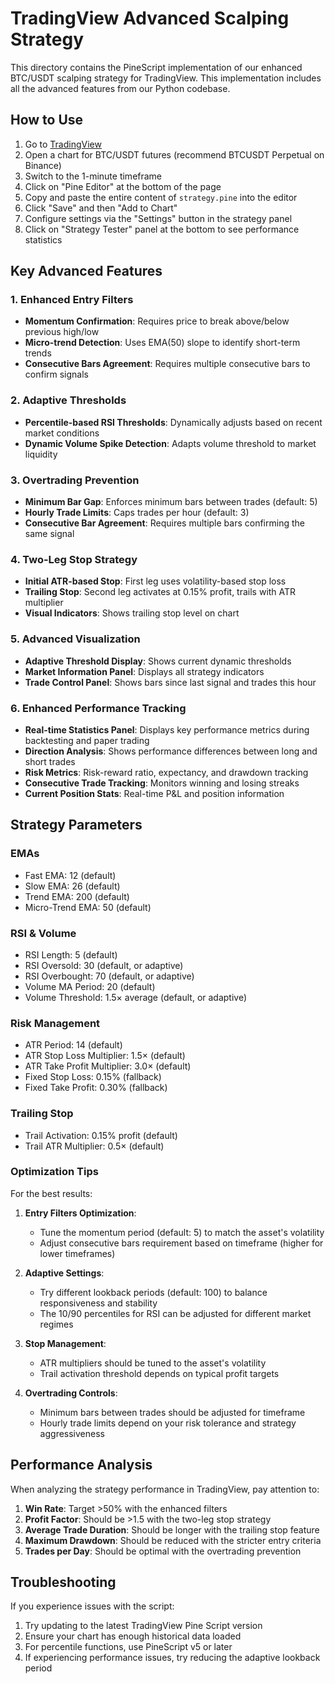 # TradingView Advanced Scalping Strategy

This directory contains the PineScript implementation of our enhanced BTC/USDT scalping strategy for TradingView. This implementation includes all the advanced features from our Python codebase.

## How to Use

1. Go to [TradingView](https://www.tradingview.com/)
2. Open a chart for BTC/USDT futures (recommend BTCUSDT Perpetual on Binance)
3. Switch to the 1-minute timeframe
4. Click on "Pine Editor" at the bottom of the page
5. Copy and paste the entire content of `strategy.pine` into the editor
6. Click "Save" and then "Add to Chart"
7. Configure settings via the "Settings" button in the strategy panel
8. Click on "Strategy Tester" panel at the bottom to see performance statistics

## Key Advanced Features

### 1. Enhanced Entry Filters
- **Momentum Confirmation**: Requires price to break above/below previous high/low
- **Micro-trend Detection**: Uses EMA(50) slope to identify short-term trends
- **Consecutive Bars Agreement**: Requires multiple consecutive bars to confirm signals

### 2. Adaptive Thresholds
- **Percentile-based RSI Thresholds**: Dynamically adjusts based on recent market conditions
- **Dynamic Volume Spike Detection**: Adapts volume threshold to market liquidity

### 3. Overtrading Prevention
- **Minimum Bar Gap**: Enforces minimum bars between trades (default: 5)
- **Hourly Trade Limits**: Caps trades per hour (default: 3)
- **Consecutive Bar Agreement**: Requires multiple bars confirming the same signal

### 4. Two-Leg Stop Strategy
- **Initial ATR-based Stop**: First leg uses volatility-based stop loss
- **Trailing Stop**: Second leg activates at 0.15% profit, trails with ATR multiplier
- **Visual Indicators**: Shows trailing stop level on chart

### 5. Advanced Visualization
- **Adaptive Threshold Display**: Shows current dynamic thresholds
- **Market Information Panel**: Displays all strategy indicators
- **Trade Control Panel**: Shows bars since last signal and trades this hour

### 6. Enhanced Performance Tracking
- **Real-time Statistics Panel**: Displays key performance metrics during backtesting and paper trading
- **Direction Analysis**: Shows performance differences between long and short trades
- **Risk Metrics**: Risk-reward ratio, expectancy, and drawdown tracking
- **Consecutive Trade Tracking**: Monitors winning and losing streaks
- **Current Position Stats**: Real-time P&L and position information

## Strategy Parameters

### EMAs
- Fast EMA: 12 (default)
- Slow EMA: 26 (default)
- Trend EMA: 200 (default)
- Micro-Trend EMA: 50 (default)

### RSI & Volume
- RSI Length: 5 (default)
- RSI Oversold: 30 (default, or adaptive)
- RSI Overbought: 70 (default, or adaptive)
- Volume MA Period: 20 (default)
- Volume Threshold: 1.5× average (default, or adaptive)

### Risk Management
- ATR Period: 14 (default)
- ATR Stop Loss Multiplier: 1.5× (default)
- ATR Take Profit Multiplier: 3.0× (default)
- Fixed Stop Loss: 0.15% (fallback)
- Fixed Take Profit: 0.30% (fallback)

### Trailing Stop
- Trail Activation: 0.15% profit (default)
- Trail ATR Multiplier: 0.5× (default)

### Optimization Tips

For the best results:

1. **Entry Filters Optimization**:
   - Tune the momentum period (default: 5) to match the asset's volatility
   - Adjust consecutive bars requirement based on timeframe (higher for lower timeframes)

2. **Adaptive Settings**:
   - Try different lookback periods (default: 100) to balance responsiveness and stability
   - The 10/90 percentiles for RSI can be adjusted for different market regimes

3. **Stop Management**:
   - ATR multipliers should be tuned to the asset's volatility
   - Trail activation threshold depends on typical profit targets

4. **Overtrading Controls**:
   - Minimum bars between trades should be adjusted for timeframe
   - Hourly trade limits depend on your risk tolerance and strategy aggressiveness

## Performance Analysis

When analyzing the strategy performance in TradingView, pay attention to:

1. **Win Rate**: Target >50% with the enhanced filters
2. **Profit Factor**: Should be >1.5 with the two-leg stop strategy
3. **Average Trade Duration**: Should be longer with the trailing stop feature
4. **Maximum Drawdown**: Should be reduced with the stricter entry criteria
5. **Trades per Day**: Should be optimal with the overtrading prevention

## Troubleshooting

If you experience issues with the script:

1. Try updating to the latest TradingView Pine Script version
2. Ensure your chart has enough historical data loaded
3. For percentile functions, use PineScript v5 or later
4. If experiencing performance issues, try reducing the adaptive lookback period 